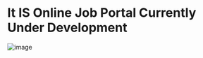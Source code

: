 # It IS Online Job Portal Currently Under Development


![image](https://github.com/user-attachments/assets/2fd2fd37-5f44-4963-b621-db30109e3673)
